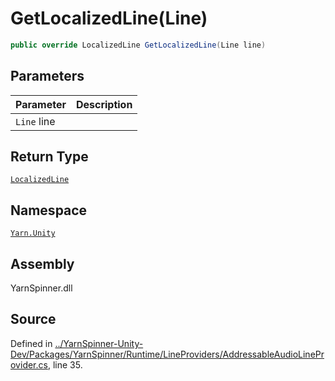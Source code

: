 # GetLocalizedLine\(Line\)

```csharp
public override LocalizedLine GetLocalizedLine(Line line)
```

## Parameters

| Parameter | Description |
| :--- | :--- |
| `Line` line |  |

## Return Type

[`LocalizedLine`](../localizedline/)

## Namespace

[`Yarn.Unity`](../)

## Assembly

YarnSpinner.dll

## Source

Defined in [../YarnSpinner-Unity-Dev/Packages/YarnSpinner/Runtime/LineProviders/AddressableAudioLineProvider.cs](https://github.com/YarnSpinnerTool/YarnSpinner-Unity//blob/develop/Runtime/LineProviders/AddressableAudioLineProvider.cs#L35), line 35.

